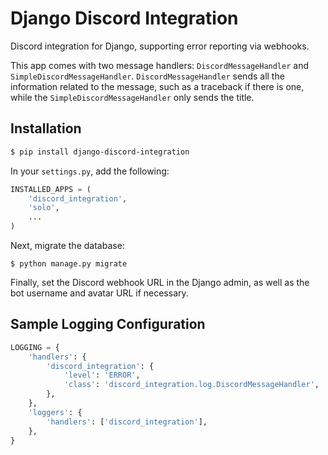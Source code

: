 # Django Discord Integration

Discord integration for Django, supporting error reporting via webhooks.

This app comes with two message handlers: `DiscordMessageHandler` and `SimpleDiscordMessageHandler`. `DiscordMessageHandler` sends all the information related to the message, such as a traceback if there is one, while the `SimpleDiscordMessageHandler` only sends the title.

## Installation
```bash
$ pip install django-discord-integration
```

In your `settings.py`, add the following:
```python
INSTALLED_APPS = (
    'discord_integration',
    'solo',
    ...
)
```

Next, migrate the database:
```
$ python manage.py migrate
```

Finally, set the Discord webhook URL in the Django admin, as well as the bot username and avatar URL if necessary.


## Sample Logging Configuration

```python
LOGGING = {
    'handlers': {
        'discord_integration': {
            'level': 'ERROR',
            'class': 'discord_integration.log.DiscordMessageHandler',
        },
    },
    'loggers': {
        'handlers': ['discord_integration'],
    },
}
```
